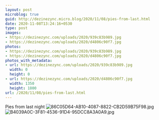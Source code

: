 ```yaml
---
layout: post
microblog: true
guid: http://dezinezync.micro.blog/2020/11/08/pies-from-last.html
date: 2020-11-08T13:24:16+0530
type: post
images:
- https://dezinezync.com/uploads/2020/939c83b989.jpg
- https://dezinezync.com/uploads/2020/d4806c90f7.jpg
photos:
- https://dezinezync.com/uploads/2020/939c83b989.jpg
- https://dezinezync.com/uploads/2020/d4806c90f7.jpg
photos_with_metadata:
- url: https://dezinezync.com/uploads/2020/939c83b989.jpg
  width: 0
  height: 0
- url: https://dezinezync.com/uploads/2020/d4806c90f7.jpg
  width: 1350
  height: 1800
url: /2020/11/08/pies-from-last.html
---
```

Pies from last night
![86C05D64-AB10-4087-8822-CB2D59B75F98.jpg](https://dezinezync.com/uploads/2020/939c83b989.jpg)
![B4039A0C-3F81-4536-91D4-95DCC8A3A0A9.jpg](https://dezinezync.com/uploads/2020/d4806c90f7.jpg)
